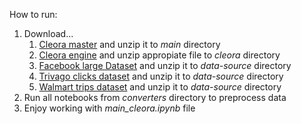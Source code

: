 How to run:
1. Download... 
   1. [Cleora master](https://github.com/Synerise/cleora) and unzip it to *main* directory
   2. [Cleora engine](https://github.com/Synerise/cleora/releases) and unzip appropiate file to *cleora* directory
   3. [Facebook large Dataset](https://snap.stanford.edu/data/facebook-large-page-page-network.html) and unzip it to *data-source* directory
   4. [Trivago clicks dataset](https://www.cs.cornell.edu/~arb/data/trivago-clicks/) and unzip it to *data-source* directory
   5. [Walmart trips dataset](https://www.cs.cornell.edu/~arb/data/walmart-trips/) and unzip it to *data-source* directory
2. Run all notebooks from *converters* directory to preprocess data
3. Enjoy working with *main_cleora.ipynb* file